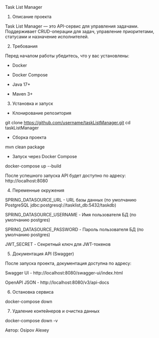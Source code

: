 Task List Manager


1. Описание проекта

Task List Manager — это API-сервис для управления задачами. Поддерживает CRUD-операции для задач, управление приоритетами, статусами и назначение исполнителей.

2. Требования

Перед началом работы убедитесь, что у вас установлены:

- Docker

- Docker Compose

- Java 17+

- Maven 3+

3. Установка и запуск

- Клонирование репозитория

git clone https://github.com/username/taskListManager.git
cd taskListManager

- Сборка проекта

mvn clean package

- Запуск через Docker Compose

docker-compose up --build

После успешного запуска API будет доступно по адресу: http://localhost:8080

4. Переменные окружения

SPRING_DATASOURCE_URL - URL базы данных (по умолчанию PostgreSQL jdbc:postgresql://tasklist_db:5432/taskdb)

SPRING_DATASOURCE_USERNAME - Имя пользователя БД (по умолчанию postgres)

SPRING_DATASOURCE_PASSWORD - Пароль пользователя БД (по умолчанию postgres)

JWT_SECRET - Секретный ключ для JWT-токенов
 
5. Документация API (Swagger)

После запуска проекта, документация доступна по адресу:

Swagger UI - http://localhost:8080/swagger-ui/index.html

OpenAPI JSON - http://localhost:8080/v3/api-docs

6. Остановка сервиса

docker-compose down

7. Удаление контейнеров и очистка данных

docker-compose down -v

Автор: Osipov Alexey
